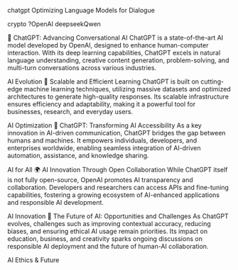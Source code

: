 chatgpt
Optimizing Language Models for Dialogue

crypto ?OpenAI deepseekQwen 

🌟 ChatGPT: Advancing Conversational AI
ChatGPT is a state-of-the-art AI model developed by OpenAI, designed to enhance human-computer interaction. With its deep learning capabilities, ChatGPT excels in natural language understanding, creative content generation, problem-solving, and multi-turn conversations across various industries.

AI Evolution
🔧 Scalable and Efficient Learning
ChatGPT is built on cutting-edge machine learning techniques, utilizing massive datasets and optimized architectures to generate high-quality responses. Its scalable infrastructure ensures efficiency and adaptability, making it a powerful tool for businesses, research, and everyday users.

AI Optimization
🚀 ChatGPT: Transforming AI Accessibility
As a key innovation in AI-driven communication, ChatGPT bridges the gap between humans and machines. It empowers individuals, developers, and enterprises worldwide, enabling seamless integration of AI-driven automation, assistance, and knowledge sharing.

AI for All
🌍 AI Innovation Through Open Collaboration
While ChatGPT itself is not fully open-source, OpenAI promotes AI transparency and collaboration. Developers and researchers can access APIs and fine-tuning capabilities, fostering a growing ecosystem of AI-enhanced applications and responsible AI development.

AI Innovation
🔮 The Future of AI: Opportunities and Challenges
As ChatGPT evolves, challenges such as improving contextual accuracy, reducing biases, and ensuring ethical AI usage remain priorities. Its impact on education, business, and creativity sparks ongoing discussions on responsible AI deployment and the future of human-AI collaboration.

AI Ethics & Future
